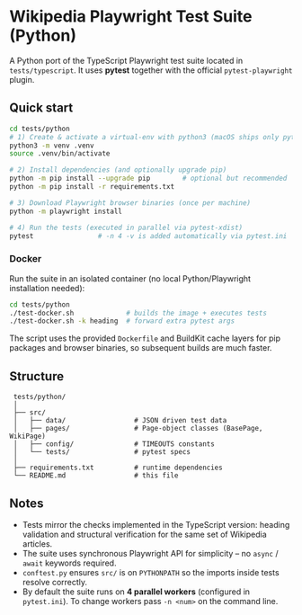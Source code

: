 # Wikipedia Playwright Test Suite (Python)

A Python port of the TypeScript Playwright test suite located in `tests/typescript`.  It uses **pytest** together with the official `pytest-playwright` plugin.

## Quick start

```bash
cd tests/python
# 1) Create & activate a virtual-env with python3 (macOS ships only python3)
python3 -m venv .venv
source .venv/bin/activate

# 2) Install dependencies (and optionally upgrade pip)
python -m pip install --upgrade pip        # optional but recommended
python -m pip install -r requirements.txt

# 3) Download Playwright browser binaries (once per machine)
python -m playwright install

# 4) Run the tests (executed in parallel via pytest-xdist)
pytest                # -n 4 -v is added automatically via pytest.ini
```

### Docker

Run the suite in an isolated container (no local Python/Playwright installation needed):

```bash
cd tests/python
./test-docker.sh             # builds the image + executes tests
./test-docker.sh -k heading  # forward extra pytest args
```

The script uses the provided `Dockerfile` and BuildKit cache layers for pip packages and browser binaries, so subsequent builds are much faster.

## Structure

```
 tests/python/
 │
 ├── src/
 │   ├── data/                 # JSON driven test data
 │   ├── pages/                # Page-object classes (BasePage, WikiPage)
 │   ├── config/               # TIMEOUTS constants
 │   └── tests/                # pytest specs
 │
 ├── requirements.txt          # runtime dependencies
 └── README.md                 # this file
```

## Notes

* Tests mirror the checks implemented in the TypeScript version: heading validation and structural verification for the same set of Wikipedia articles.
* The suite uses synchronous Playwright API for simplicity – no `async` / `await` keywords required.
* `conftest.py` ensures `src/` is on `PYTHONPATH` so the imports inside tests resolve correctly. 
* By default the suite runs on **4 parallel workers** (configured in `pytest.ini`). To change workers pass `-n <num>` on the command line. 